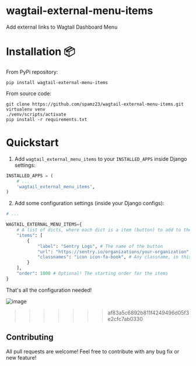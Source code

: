 # wagtail-external-menu-items

Add external links to Wagtail Dashboard Menu

# Installation :package:

From PyPi repository:

```
pip install wagtail-external-menu-items
```

From source code:

```
git clone https://github.com/spamz23/wagtail-external-menu-items.git
virtualenv venv
./venv/scripts/activate
pip install -r requirements.txt
```

# Quickstart

1. Add `wagtail_external_menu_items` to your `INSTALLED_APPS` inside Django settings:

```python
INSTALLED_APPS = (
    # ...
    'wagtail_external_menu_items',
)
```

2. Add some configuration settings (inside your Django configs):

```python
# ...

WAGTAIL_EXTERNAL_MENU_ITEMS={
    # A list of dicts, where each dict is a item (button) to add to the dashboard
    "items": [
        {
            "label": "Sentry Logs", # The name of the button
            "url": "https://sentry.io/organizations/your-organization", # The external link
            "classnames": "icon icon-fa-book", # Any classname, in this case we assign a font awesome icon (must have fontawesome installed)
        }
    ],
    "order": 1000 # Optional! The starting order for the items
}
```

That's all the configuration needed!

![image](https://user-images.githubusercontent.com/49190578/114732031-1cb1a400-9d3a-11eb-99ad-8850e5db19ff.png)

> > > > > > > af83a5c6892b811f4249496d05f3e2cfc7ab0330

## Contributing

All pull requests are welcome! Feel free to contribute with any bug fix or new feature!
